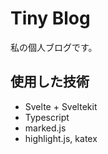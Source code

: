 # Tiny Blog
私の個人ブログです。

## 使用した技術
- Svelte + Sveltekit
- Typescript
- marked.js
- highlight.js, katex

